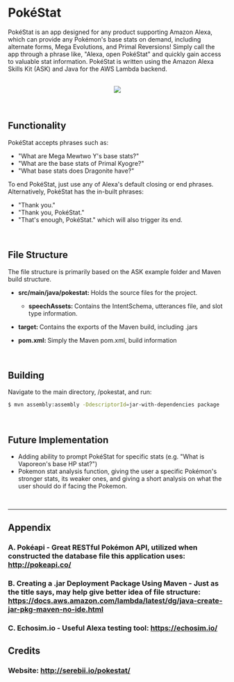 # PokéStat
PokéStat is an app designed for any product supporting Amazon Alexa, which can provide any Pokémon's base stats on demand, including alternate forms, Mega Evolutions, and Primal Reversions! Simply call the app through a phrase like, "Alexa, open PokéStat" and quickly gain access to valuable stat information. PokéStat is written using the Amazon Alexa Skills Kit (ASK) and Java for the AWS Lambda backend.

<br>
<div align="center"><img src="https://serebii.io/pokestat/img/PokeStatLogo_108x108.png"/></div>
<br>
<br>

## Functionality

PokéStat accepts phrases such as:
* "What are Mega Mewtwo Y's base stats?"
* "What are the base stats of Primal Kyogre?"
* "What base stats does Dragonite have?"

To end PokéStat, just use any of Alexa's default closing or end phrases. Alternatively, PokéStat has the in-built phrases:
* "Thank you."
* "Thank you, PokéStat."
* "That's enough, PokéStat."
which will also trigger its end.
<br>


## File Structure

The file structure is primarily based on the ASK example folder and Maven build structure.

* <b>src/main/java/pokestat: </b> Holds the source files for the project.
  * <b>speechAssets: </b> Contains the IntentSchema, utterances file, and slot type information.

* <b>target: </b> Contains the exports of the Maven build, including .jars<br>
* <b>pom.xml: </b> Simply the Maven pom.xml, build information
<br>

## Building 
Navigate to the main directory, /pokestat, and run:
```bash
$ mvn assembly:assembly -DdescriptorId=jar-with-dependencies package
```
<br>

## Future Implementation
* Adding ability to prompt PokéStat for specific stats (e.g. "What is Vaporeon's base HP stat?")
* Pokemon stat analysis function, giving the user a specific Pokémon's stronger stats, its weaker ones, and giving a short analysis on what the user should do if facing the Pokemon.
<br>

-----------------------------------------------------------------------------------------

## Appendix

### A. Pokéapi - Great RESTful Pokémon API, utilized when constructed the database file this application uses: http://pokeapi.co/

### B. Creating a .jar Deployment Package Using Maven - Just as the title says, may help give better idea of file structure: https://docs.aws.amazon.com/lambda/latest/dg/java-create-jar-pkg-maven-no-ide.html

### C. Echosim.io - Useful Alexa testing tool: https://echosim.io/

## Credits

### Website: http://serebii.io/pokestat/


